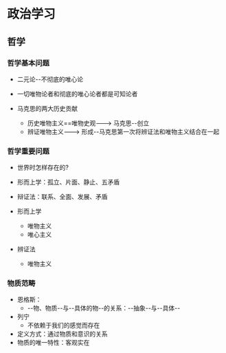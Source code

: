 # 政治学习

## 哲学

### 哲学基本问题

* 二元论--不彻底的唯心论
* 一切唯物论者和彻底的唯心论者都是可知论者

* 马克思的两大历史贡献
  * 历史唯物主义==唯物史观---> 马克思--创立
  * 辨证唯物主义---> 形成--马克思第一次将辨证法和唯物主义结合在一起
 
### 哲学重要问题

- 世界时怎样存在的?

* 形而上学：孤立、片面、静止、五矛盾
* 辩证法：联系、全面、发展、矛盾



* 形而上学
  * 唯物主义
  * 唯心主义
* 辨证法
  * 唯物主义


### 物质范畴

* 恩格斯：
  - --物、物质--与--具体的物--的关系：--抽象--与--具体--
* 列宁
  - 不依赖于我们的感觉而存在
* 定义方式：通过物质和意识的关系
* 物质的唯一特性：客观实在
